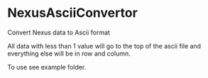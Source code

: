 # NexusAsciiConvertor
Convert Nexus data to Ascii format

All data with less than 1 value will go to the top of the ascii file and everything else will be in row and column.

To use see example folder.
